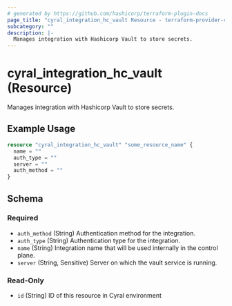 ```yaml
---
# generated by https://github.com/hashicorp/terraform-plugin-docs
page_title: "cyral_integration_hc_vault Resource - terraform-provider-cyral"
subcategory: ""
description: |-
  Manages integration with Hashicorp Vault to store secrets.
---
```


# cyral_integration_hc_vault (Resource)

Manages integration with Hashicorp Vault to store secrets.

## Example Usage

```terraform
resource "cyral_integration_hc_vault" "some_resource_name" {
  name = ""
  auth_type = ""
  server = ""
  auth_method = ""
}
```

<!-- schema generated by tfplugindocs -->

## Schema

### Required

- `auth_method` (String) Authentication method for the integration.
- `auth_type` (String) Authentication type for the integration.
- `name` (String) Integration name that will be used internally in the control plane.
- `server` (String, Sensitive) Server on which the vault service is running.

### Read-Only

- `id` (String) ID of this resource in Cyral environment
